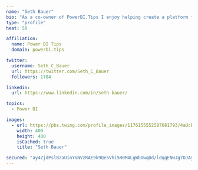 ```yaml
---
name: "Seth Bauer"
bio: "As a co-owner of PowerBI.Tips I enjoy helping create a platform for new and advanced users alike to learn and expand their skills and get the most out of Power BI."
type: "profile"
heat: 50

affiliation:
  name: Power BI Tips
  domain: powerbi.tips

twitter:
  username: Seth_C_Bauer
  url: https://twitter.com/Seth_C_Bauer
  followers: 1784

linkedin:
  url: https://www.linkedin.com/in/seth-bauer/

topics:
  - Power BI

images:
  - url: https://pbs.twimg.com/profile_images/1176155552587681793/4aUcPKoe_400x400.jpg
    width: 400
    height: 400
    isCached: true
    title: "Seth Bauer"

secured: "ay4ZjdPslBzaUinYVNVzRAE9k9Qe5Vhi5H0M4LgWbOwq0d/ldqqENwJg7OJAyQbVshYLRZz3EQ1s6Mlb0LxzURolKFrRfRB4ikouWWMxv3JjBlgKgoBXq0dKiZXctw1QhNmhyJ9KzrPDJuS+NGF8ajlPRBLHlyKuRk2wA5RLSDckPuzVSZVEx0prPZ6cWYTNGH3B+A2GpiGQ7fr55FEh4JoNegPe9wUVeU1MS3gr31m4s9J6ZuZCM6lyeFURrgGJtr8CX2h5rM997rf8ZCx9sKOpdmzy+LJHkIodQZRUX47D1Adlme0OpvB8UoYHZfTp5IqGhlomt6hH9L9TOXr2u/VTljt/L6/vapLU0z3CdHfpZSnuy+9bs6EgnX0lurApJWnyGloi5gEbyUIZlY1gsQ==;Ii2GIeHGuSAy5J58lxtmog=="
---
```


